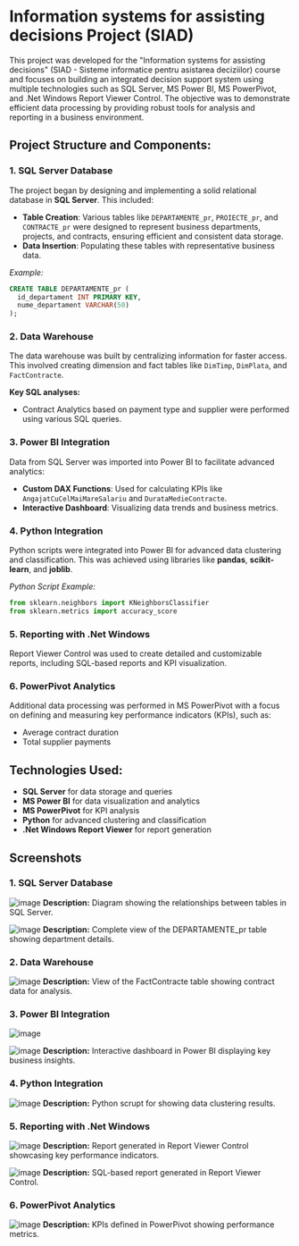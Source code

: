 # Information systems for assisting decisions Project (SIAD)

This project was developed for the "Information systems for assisting decisions" (SIAD - Sisteme informatice pentru asistarea deciziilor) course and focuses on building an integrated decision support system using multiple technologies such as SQL Server, MS Power BI, MS PowerPivot, and .Net Windows Report Viewer Control. The objective was to demonstrate efficient data processing by providing robust tools for analysis and reporting in a business environment.

## Project Structure and Components:

### 1. SQL Server Database
The project began by designing and implementing a solid relational database in **SQL Server**. This included:
- **Table Creation**: Various tables like `DEPARTAMENTE_pr`, `PROIECTE_pr`, and `CONTRACTE_pr` were designed to represent business departments, projects, and contracts, ensuring efficient and consistent data storage.
- **Data Insertion**: Populating these tables with representative business data.
  
*Example:*
```sql
CREATE TABLE DEPARTAMENTE_pr (
  id_departament INT PRIMARY KEY,
  nume_departament VARCHAR(50)
);
```

### 2. Data Warehouse
The data warehouse was built by centralizing information for faster access. This involved creating dimension and fact tables like `DimTimp`, `DimPlata`, and `FactContracte`.

**Key SQL analyses:**
- Contract Analytics based on payment type and supplier were performed using various SQL queries.

### 3. Power BI Integration
Data from SQL Server was imported into Power BI to facilitate advanced analytics:
- **Custom DAX Functions**: Used for calculating KPIs like `AngajatCuCelMaiMareSalariu` and `DurataMedieContracte`.
- **Interactive Dashboard**: Visualizing data trends and business metrics.

### 4. Python Integration
Python scripts were integrated into Power BI for advanced data clustering and classification. This was achieved using libraries like **pandas**, **scikit-learn**, and **joblib**.

*Python Script Example:*

```python
from sklearn.neighbors import KNeighborsClassifier
from sklearn.metrics import accuracy_score
```

### 5. Reporting with .Net Windows 
Report Viewer Control was used to create detailed and customizable reports, including SQL-based reports and KPI visualization.

### 6. PowerPivot Analytics
Additional data processing was performed in MS PowerPivot with a focus on defining and measuring key performance indicators (KPIs), such as:
- Average contract duration
- Total supplier payments

## Technologies Used:
- **SQL Server** for data storage and queries
- **MS Power BI** for data visualization and analytics
- **MS PowerPivot** for KPI analysis
- **Python** for advanced clustering and classification
- **.Net Windows Report Viewer** for report generation

## Screenshots
### 1. SQL Server Database
![image](https://github.com/user-attachments/assets/bbc16934-092e-40c2-a377-1ab5dd5ae763)
**Description:** Diagram showing the relationships between tables in SQL Server.

![image](https://github.com/user-attachments/assets/237d0c75-3b3b-4866-8f3f-0ed500b95788)
**Description:** Complete view of the DEPARTAMENTE_pr table showing department details.

### 2. Data Warehouse
![image](https://github.com/user-attachments/assets/e2152682-6e05-4305-a5ed-1a4e9483895a)
**Description:** View of the FactContracte table showing contract data for analysis.

### 3. Power BI Integration
![image](https://github.com/user-attachments/assets/63a917ee-e908-40f3-a278-9b9fb4bcadec)

![image](https://github.com/user-attachments/assets/bc0b0518-9896-4ca2-ac6d-67bc12253bfd)
**Description:** Interactive dashboard in Power BI displaying key business insights.

### 4. Python Integration
![image](https://github.com/user-attachments/assets/52fe81b1-9ab0-4d14-86c6-11c445755b0d)
**Description:** Python scrupt for showing data clustering results.

### 5. Reporting with .Net Windows 
![image](https://github.com/user-attachments/assets/576edb92-7f61-415b-97f4-05a7c8bc82b6)
**Description:** Report generated in Report Viewer Control showcasing key performance indicators.

![image](https://github.com/user-attachments/assets/b638ae41-8ef0-47d0-bcbc-5b4b05259782)
**Description:** SQL-based report generated in Report Viewer Control.

### 6. PowerPivot Analytics
![image](https://github.com/user-attachments/assets/f0ae62d2-5cfa-45de-91c7-2b983776a901)
**Description:** KPIs defined in PowerPivot showing performance metrics.
